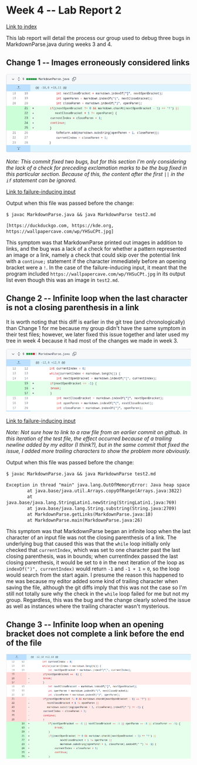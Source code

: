 # Week 4 -- Lab Report 2

[Link to index](./index.html)

This lab report will detail the process our group used to debug three bugs in MarkdownParse.java during weeks 3 and 4.

## Change 1 -- Images erroneously considered links

![Diff for Change 1](./diff1.png)

*Note: This commit fixed two bugs, but for this section I'm only considering the lack of a check for preceding exclamation marks to be the bug fixed in this particular section. Because of this, the content after the first `||` in the `if` statement can be ignored.*

[Link to failure-inducing input](https://raw.githubusercontent.com/ekaminetzucsd/markdown-parse/main/test2.md)

Output when this file was passed before the change:

```
$ javac MarkdownParse.java && java MarkdownParse test2.md
```

```
[https://duckduckgo.com, https://kde.org, https://wallpapercave.com/wp/YHSuCPt.jpg]
```

This symptom was that MarkdownParse printed out images in addition to links, and the bug was a lack of a check for whether a pattern represented an image or a link, namely a check that could skip over the potential link with a `continue;` statement if the character immediately before an opening bracket were a `!`. In the case of the failure-inducing input, it meant that the program included `https://wallpapercave.com/wp/YHSuCPt.jpg` in its output list even though this was an image in `test2.md`. 

## Change 2 -- Infinite loop when the last character is not a closing parenthesis in a link

It is worth noting that this diff is earlier in the git tree (and chronologically) than Change 1 for me because my group didn't have the same symptom in their test files; however, we later fixed this issue together and later used my tree in week 4 because it had most of the changes we made in week 3.

![Diff for change 2](./diff2.png)

[Link to failure-inducing input](https://github.com/ekaminetzucsd/markdown-parse/commit/c399246ae755fcaec6ed3c82fa8289ab312c23d1#diff-61415855ea6df82e4326ef4652ff7f84f1de1ba4f16ed5472b52286764dcb903) 

*Note: Not sure how to link to a raw file from an earlier commit on github. In this iteration of the test file, the effect occurred because of a trailing newline added by my editor (I think?), but in the same commit that fixed the issue, I added more trailing characters to show the problem more obviously.*

Output when this file was passed before the change:

```
$ javac MarkdownParse.java && java MarkdownParse test2.md
```

```
Exception in thread "main" java.lang.OutOfMemoryError: Java heap space
        at java.base/java.util.Arrays.copyOfRange(Arrays.java:3822)
        at java.base/java.lang.StringLatin1.newString(StringLatin1.java:769)
        at java.base/java.lang.String.substring(String.java:2709)
        at MarkdownParse.getLinks(MarkdownParse.java:18)
        at MarkdownParse.main(MarkdownParse.java:26)
```

This symptom was that MarkdownParse began an infinite loop when the last character of an input file was not the closing parenthesis of a link. The underlying bug that caused this was that the `while` loop initially only checked that `currentIndex`, which was set to one character past the last closing parenthesis, was in bounds; when currentIndex passed the last closing parenthesis, it would be set to `0` in the next iteration of the loop as `indexOf(")", currentIndex)` would return `-1` and `-1 + 1` = `0`, so the loop would search from the start again. I presume the reason this happened to me was because my editor added some kind of trailing character when saving the file, although the git diffs imply that this was not the case so I'm still not totally sure why the check in the `while` loop failed for me but not my group. Regardless, this was the bug and the change clearly solved the issue as well as instances where the trailing character wasn't mysterious.

## Change 3 -- Infinite loop when an opening bracket does not complete a link before the end of the file

![Diff for change 3](./diff3.png)

